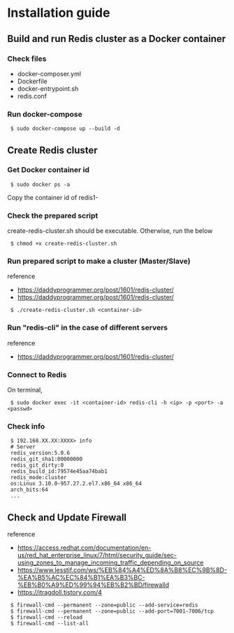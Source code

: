 # Installation guide

## Build and run Redis cluster as a Docker container 
### Check files 
 - docker-composer.yml
 - Dockerfile
 - docker-entrypoint.sh
 - redis.conf
### Run docker-compose
```
 $ sudo docker-compose up --build -d
```

## Create Redis cluster
### Get Docker container id
```
 $ sudo docker ps -a
```
Copy the container id of redis1-
### Check the prepared script
create-redis-cluster.sh should be executable.
Otherwise, run the below
```
 $ chmod +x create-redis-cluster.sh
```
### Run prepared script to make a cluster (Master/Slave)
reference
 - https://daddyprogrammer.org/post/1601/redis-cluster/ 
 - https://daddyprogrammer.org/post/1601/redis-cluster/
```
 $ ./create-redis-cluster.sh <container-id>
```
### Run "redis-cli" in the case of different servers
reference
 - https://daddyprogrammer.org/post/1601/redis-cluster/

### Connect to Redis
On terminal,
```
 $ sudo docker exec -it <container-id> redis-cli -h <ip> -p <port> -a <passwd>
```
### Check info
```
 $ 192.168.XX.XX:XXXX> info
 # Server
 redis_version:5.0.6
 redis_git_sha1:00000000
 redis_git_dirty:0
 redis_build_id:79574e45aa74bab1
 redis_mode:cluster
 os:Linux 3.10.0-957.27.2.el7.x86_64 x86_64
 arch_bits:64
 ...
```

## Check and Update Firewall
reference
 - https://access.redhat.com/documentation/en-us/red_hat_enterprise_linux/7/html/security_guide/sec-using_zones_to_manage_incoming_traffic_depending_on_source
 - https://www.lesstif.com/ws/%EB%84%A4%ED%8A%B8%EC%9B%8D-%EA%B5%AC%EC%84%B1%EA%B3%BC-%EB%B0%A9%ED%99%94%EB%B2%BD/firewalld
 - https://itragdoll.tistory.com/4
```
 $ firewall-cmd --permanent --zone=public --add-service=redis
 $ firewall-cmd --permanent --zone=public --add-port=7001-7006/tcp
 $ firewall-cmd --reload
 $ firewall-cmd --list-all
```
